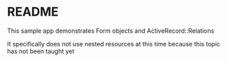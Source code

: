 README
====================

This sample app demonstrates Form objects and ActiveRecord::Relations

It specifically does not use nested resources at this time because this topic has not been taught yet